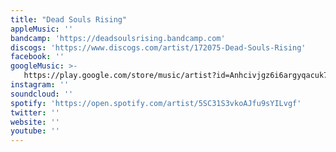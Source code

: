 ```yaml
---
title: "Dead Souls Rising"
appleMusic: ''
bandcamp: 'https://deadsoulsrising.bandcamp.com'
discogs: 'https://www.discogs.com/artist/172075-Dead-Souls-Rising'
facebook: ''
googleMusic: >-
   https://play.google.com/store/music/artist?id=Anhcivjgz6i6argyqacuk7nh6rq
instagram: ''
soundcloud: ''
spotify: 'https://open.spotify.com/artist/5SC31S3vkoAJfu9sYILvgf'
twitter: ''
website: ''
youtube: ''
---
```

